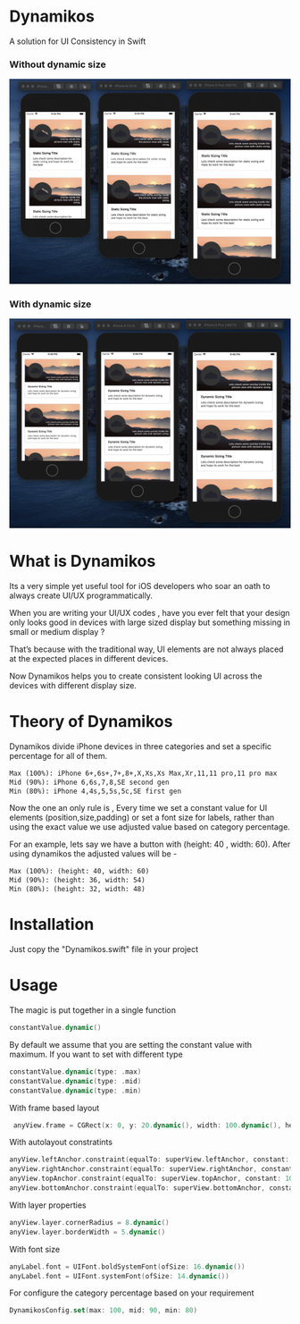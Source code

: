 # Dynamikos
A solution for UI Consistency in Swift 


### Without dynamic size

![alt text](https://github.com/siam-biswas/DynamicSize/blob/master/static.png "Static Sizing Preview")

### With dynamic size

![alt text](https://github.com/siam-biswas/DynamicSize/blob/master/dynamic.png "Static Sizing Preview")


# What is Dynamikos
Its a very simple yet useful tool for iOS developers who soar an oath to always create UI/UX programmatically. 

When you are writing your UI/UX codes , have you ever felt that your design only looks good in devices with large sized display but something missing in small or medium display ?

That’s because with the traditional way, UI elements are not always placed at the expected places in different devices.

Now Dynamikos helps you to create consistent looking UI across the devices with different display size. 

# Theory of Dynamikos
Dynamikos divide iPhone devices in three categories and set a specific percentage for all of them.

```
Max (100%): iPhone 6+,6s+,7+,8+,X,Xs,Xs Max,Xr,11,11 pro,11 pro max 
Mid (90%): iPhone 6,6s,7,8,SE second gen 
Min (80%): iPhone 4,4s,5,5s,5c,SE first gen 
```
Now the one an only rule is , Every time we set a constant value for UI elements (position,size,padding) or set a font size for labels, rather than using the exact value we use adjusted value based on category percentage. 

For an example, lets say we have a button with (height: 40 , width: 60). After using dynamikos the adjusted values will be -

```
Max (100%): (height: 40, width: 60)
Mid (90%): (height: 36, width: 54)
Min (80%): (height: 32, width: 48)
```

# Installation
Just copy the "Dynamikos.swift" file in your project


# Usage
The magic is put together in a single function
```Swift
constantValue.dynamic()
```
By default we assume that you are setting the constant value with maximum. If you want to set with different type
```Swift
constantValue.dynamic(type: .max)
constantValue.dynamic(type: .mid)
constantValue.dynamic(type: .min)
```

With frame based layout
```Swift
 anyView.frame = CGRect(x: 0, y: 20.dynamic(), width: 100.dynamic(), height: 100.dynamic())
```

With autolayout constratints
```Swift
anyView.leftAnchor.constraint(equalTo: superView.leftAnchor, constant: 20.dynamic()).isActive = true
anyView.rightAnchor.constraint(equalTo: superView.rightAnchor, constant: -20.dynamic()).isActive = true
anyView.topAnchor.constraint(equalTo: superView.topAnchor, constant: 10.dynamic()).isActive = true
anyView.bottomAnchor.constraint(equalTo: superView.bottomAnchor, constant: -20.dynamic()).isActive = true
```

With layer properties
```Swift
anyView.layer.cornerRadius = 8.dynamic()
anyView.layer.borderWidth = 5.dynamic()
```
 
With font size
```Swift
anyLabel.font = UIFont.boldSystemFont(ofSize: 16.dynamic()) 
anyLabel.font = UIFont.systemFont(ofSize: 14.dynamic())
```

For configure the category percentage based on your requirement 
```Swift
DynamikosConfig.set(max: 100, mid: 90, min: 80)
```
